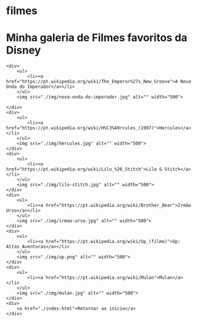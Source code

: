 # filmes

<!DOCTYPE html>
<html lang="pt-br">
<head>
    <meta charset="UTF-8">
    <meta name="viewport" content="width=device-width, initial-scale=1.0">
    <title>Meus Filmes Favoritos</title>
</head>
<body>
    <h1>Minha galeria de Filmes favoritos da Disney</h1>

    <div>
        <ul>
            <li><a href="https://pt.wikipedia.org/wiki/The_Emperor%27s_New_Groove">A Nova Onda do Imperador</a></li>
        </ul>
        <img src="./img/nova-onda-do-imperador.jpg" alt="" width="500">

    </div>
    <div>
        <ul>
            <li><a href="https://pt.wikipedia.org/wiki/H%C3%A9rcules_(1997)">Hercules</a></li>
        </ul>
        <img src="./img/hercules.jpg" alt="" width="500">
    </div>
    <div>
        <ul>
            <li><a href="https://pt.wikipedia.org/wiki/Lilo_%26_Stitch">Lilo & Stitch</a></li>
        </ul>
        <img src="./img/lilo-stitch.jpg" alt="" width="500">
    </div>
    <div>
        <ul>
            <li><a href="https://pt.wikipedia.org/wiki/Brother_Bear">Irmão Urso</a></li>
        </ul>
        <img src="./img/irmao-urso.jpg" alt="" width="500">
    </div>
    <div>
        <ul>
            <li><a href="https://pt.wikipedia.org/wiki/Up_(filme)">Up: Altas Aventuras</a></li>
        </ul>
        <img src="./img/up.png" alt="" width="500">
    </div>
    <div>
        <ul>
            <li><a href="https://pt.wikipedia.org/wiki/Mulan">Mulan</a></li>
        </ul>
        <img src="./img/mulan.jpg" alt="" width="500">
    </div>
    <div>
        <a href="./index.html">Retornar ao início</a>
    </div>
</body>
</html>
